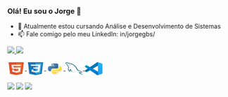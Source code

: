 ### Olá! Eu sou o Jorge 👋

- 🔭 Atualmente estou cursando Análise e Desenvolvimento de Sistemas <!-- - 🌱 Estou estudando programação -->
- 📫 Fale comigo pelo meu LinkedIn: in/jorgegbs/
<div>
  <a href="https://github.com/jorgehtml">
  <img height="160em" src="https://github-readme-stats.vercel.app/api?username=jorgehtml&show_icons=true&theme=tokyonight&include_all_commits=true&count_private=true"/>
  <img height="160em" src="https://github-readme-stats.vercel.app/api/top-langs/?username=jorgehtml&layout=compact&langs_count=7&theme=tokyonight"/>
</div>
  <div style="display: inline_block"><br>
  <img align="center" alt="jorge-HTML" height="30" width="40" src="https://raw.githubusercontent.com/devicons/devicon/master/icons/html5/html5-original.svg">
  <img align="center" alt="jorge-CSS" height="30" width="40" src="https://raw.githubusercontent.com/devicons/devicon/master/icons/css3/css3-original.svg">
  <img align="center" alt="jorge-Python" height="30" width="40" src="https://raw.githubusercontent.com/devicons/devicon/master/icons/python/python-original.svg">
  <img align="center" alt="jorge-MySQL" height="30" width="40" src="https://raw.githubusercontent.com/devicons/devicon/master/icons/mysql/mysql-original.svg">
  <img align="center" alt="jorge-vscode" height="30" width="40" src="https://raw.githubusercontent.com/devicons/devicon/master/icons/vscode/vscode-original.svg">
</div>
  <br>
<div> 
  <a href="https://instagram.com/jooj.http" target="_blank"><img src="https://img.shields.io/badge/-Instagram-%23E4405F?style=for-the-badge&logo=instagram&logoColor=white" target="_blank"></a>
  <a href = "mailto:jorgegbsouza@gmail.com"><img src="https://img.shields.io/badge/-Gmail-%23333?style=for-the-badge&logo=gmail&logoColor=white" target="_blank"></a>
  <a href="https://www.linkedin.com/in/jorgegbs/" target="_blank"><img src="https://img.shields.io/badge/-LinkedIn-%230077B5?style=for-the-badge&logo=linkedin&logoColor=white" target="_blank"></a> 
</div>
